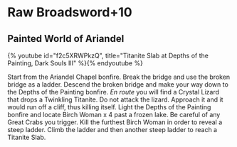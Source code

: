 # Raw Broadsword+10

## Painted World of Ariandel

{% youtube id="f2c5XRWPkzQ", title="Titanite Slab at Depths of the Painting, Dark Souls III" %}{% endyoutube %}

Start from the Ariandel Chapel bonfire. Break the bridge and use the broken
bridge as a ladder. Descend the broken bridge and make your way down to the
Depths of the Painting bonfire. _En route_ you will find a Crystal Lizard that
drops a Twinkling Titanite. Do not attack the lizard. Approach it and it would
run off a cliff, thus killing itself. Light the Depths of the Painting bonfire
and locate Birch Woman x 4 past a frozen lake. Be careful of any Great Crabs you
trigger. Kill the furthest Birch Woman in order to reveal a steep ladder. Climb
the ladder and then another steep ladder to reach a Titanite Slab.
